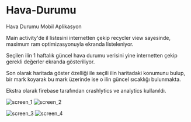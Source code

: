 # Hava-Durumu
Hava Durumu Mobil Aplikasyon

Main activity'de il listesini internetten çekip recycler view sayesinde, maximum ram optimizasyonuyla ekranda listeleniyor.

Seçilen ilin 1 haftalık güncel hava durumu verisini yine internetten çekip gerekli değerler ekranda gösteriliyor.

Son olarak haritada göster özelliği ile seçili ilin haritadaki konumunu bulup, bir mark koyarak bu mark üzerinde ise o ilin güncel sıcaklığı bulunmakta.

Ekstra olarak firebase tarafından crashlytics ve analytics kullanıldı.


![screen_1](https://user-images.githubusercontent.com/45331624/89637224-87a90200-d8b2-11ea-9ab4-39ef572fa3ea.PNG)   ![screen_2](https://user-images.githubusercontent.com/45331624/89637266-98597800-d8b2-11ea-9278-71a300ea05dd.PNG)


![screen_3](https://user-images.githubusercontent.com/45331624/89637313-a60efd80-d8b2-11ea-8bfe-f8f1ccf3353f.PNG)    ![screen_4](https://user-images.githubusercontent.com/45331624/89637345-b1622900-d8b2-11ea-8fc2-dcf15bf3d6e9.PNG)
